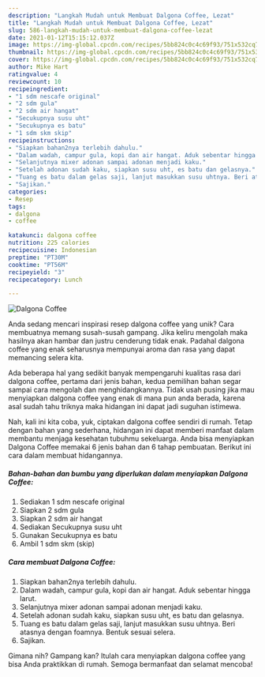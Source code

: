 ```yaml
---
description: "Langkah Mudah untuk Membuat Dalgona Coffee, Lezat"
title: "Langkah Mudah untuk Membuat Dalgona Coffee, Lezat"
slug: 586-langkah-mudah-untuk-membuat-dalgona-coffee-lezat
date: 2021-01-12T15:15:12.037Z
image: https://img-global.cpcdn.com/recipes/5bb824c0c4c69f93/751x532cq70/dalgona-coffee-foto-resep-utama.jpg
thumbnail: https://img-global.cpcdn.com/recipes/5bb824c0c4c69f93/751x532cq70/dalgona-coffee-foto-resep-utama.jpg
cover: https://img-global.cpcdn.com/recipes/5bb824c0c4c69f93/751x532cq70/dalgona-coffee-foto-resep-utama.jpg
author: Mike Hart
ratingvalue: 4
reviewcount: 10
recipeingredient:
- "1 sdm nescafe original"
- "2 sdm gula"
- "2 sdm air hangat"
- "Secukupnya susu uht"
- "Secukupnya es batu"
- "1 sdm skm skip"
recipeinstructions:
- "Siapkan bahan2nya terlebih dahulu."
- "Dalam wadah, campur gula, kopi dan air hangat. Aduk sebentar hingga larut."
- "Selanjutnya mixer adonan sampai adonan menjadi kaku."
- "Setelah adonan sudah kaku, siapkan susu uht, es batu dan gelasnya."
- "Tuang es batu dalam gelas saji, lanjut masukkan susu uhtnya. Beri atasnya dengan foamnya. Bentuk sesuai selera."
- "Sajikan."
categories:
- Resep
tags:
- dalgona
- coffee

katakunci: dalgona coffee 
nutrition: 225 calories
recipecuisine: Indonesian
preptime: "PT30M"
cooktime: "PT56M"
recipeyield: "3"
recipecategory: Lunch

---
```



![Dalgona Coffee](https://img-global.cpcdn.com/recipes/5bb824c0c4c69f93/751x532cq70/dalgona-coffee-foto-resep-utama.jpg)

Anda sedang mencari inspirasi resep dalgona coffee yang unik? Cara membuatnya memang susah-susah gampang. Jika keliru mengolah maka hasilnya akan hambar dan justru cenderung tidak enak. Padahal dalgona coffee yang enak seharusnya mempunyai aroma dan rasa yang dapat memancing selera kita.



Ada beberapa hal yang sedikit banyak mempengaruhi kualitas rasa dari dalgona coffee, pertama dari jenis bahan, kedua pemilihan bahan segar sampai cara mengolah dan menghidangkannya. Tidak usah pusing jika mau menyiapkan dalgona coffee yang enak di mana pun anda berada, karena asal sudah tahu triknya maka hidangan ini dapat jadi suguhan istimewa.


Nah, kali ini kita coba, yuk, ciptakan dalgona coffee sendiri di rumah. Tetap dengan bahan yang sederhana, hidangan ini dapat memberi manfaat dalam membantu menjaga kesehatan tubuhmu sekeluarga. Anda bisa menyiapkan Dalgona Coffee memakai 6 jenis bahan dan 6 tahap pembuatan. Berikut ini cara dalam membuat hidangannya.

<!--inarticleads1-->

##### Bahan-bahan dan bumbu yang diperlukan dalam menyiapkan Dalgona Coffee:

1. Sediakan 1 sdm nescafe original
1. Siapkan 2 sdm gula
1. Siapkan 2 sdm air hangat
1. Sediakan Secukupnya susu uht
1. Gunakan Secukupnya es batu
1. Ambil 1 sdm skm (skip)




<!--inarticleads2-->

##### Cara membuat Dalgona Coffee:

1. Siapkan bahan2nya terlebih dahulu.
1. Dalam wadah, campur gula, kopi dan air hangat. Aduk sebentar hingga larut.
1. Selanjutnya mixer adonan sampai adonan menjadi kaku.
1. Setelah adonan sudah kaku, siapkan susu uht, es batu dan gelasnya.
1. Tuang es batu dalam gelas saji, lanjut masukkan susu uhtnya. Beri atasnya dengan foamnya. Bentuk sesuai selera.
1. Sajikan.




Gimana nih? Gampang kan? Itulah cara menyiapkan dalgona coffee yang bisa Anda praktikkan di rumah. Semoga bermanfaat dan selamat mencoba!
